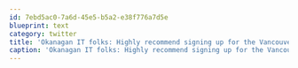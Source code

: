 ```yaml
---
id: 7ebd5ac0-7a6d-45e5-b5a2-e38f776a7d5e
blueprint: text
category: twitter
title: 'Okanagan IT folks: Highly recommend signing up for the Vancouver Startup digest to keep tabs on events in BC: http://startupdigest.com/'
caption: 'Okanagan IT folks: Highly recommend signing up for the Vancouver Startup digest to keep tabs on events in BC: http://startupdigest.com/'
---
```

